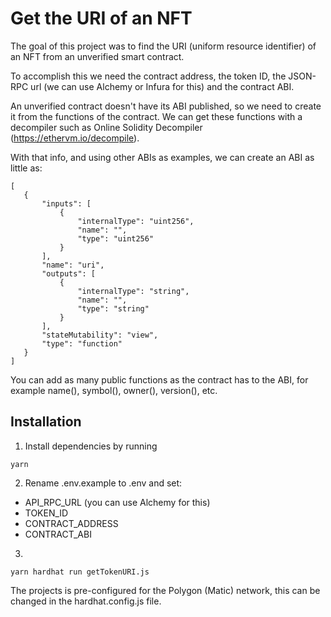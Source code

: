 # Get the URI of an NFT

The goal of this project was to find the URI (uniform resource identifier) of an NFT from an unverified smart contract.

To accomplish this we need the contract address, the token ID, the JSON-RPC url (we can use Alchemy or Infura for this) and the contract ABI.

An unverified contract doesn't have its ABI published, so we need to create it from the functions of the contract. We can get these functions with a decompiler such as Online Solidity Decompiler (https://ethervm.io/decompile).

 With that info, and using other ABIs as examples, we can create an ABI as little as:
 ```
 [
    {
        "inputs": [
            {
                "internalType": "uint256",
                "name": "",
                "type": "uint256"
            }
        ],
        "name": "uri",
        "outputs": [
            {
                "internalType": "string",
                "name": "",
                "type": "string"
            }
        ],
        "stateMutability": "view",
        "type": "function"
    }
]
```

You can add as many public functions as the contract has to the ABI, for example name(), symbol(), owner(), version(), etc.


## Installation

1. Install dependencies by running 
```
yarn
```

2. Rename .env.example to .env and set:
- API_RPC_URL (you can use Alchemy for this)
- TOKEN_ID 
- CONTRACT_ADDRESS
- CONTRACT_ABI

3. 
```
yarn hardhat run getTokenURI.js
```


The projects is pre-configured for the Polygon (Matic) network, this can be changed in the hardhat.config.js file.
